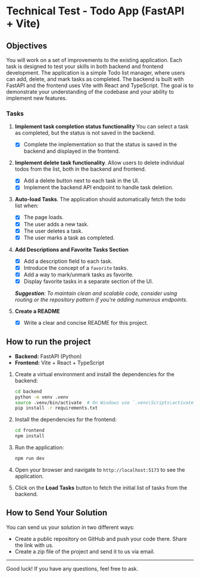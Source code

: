 # Technical Test - Todo App (FastAPI + Vite)

## Objectives

You will work on a set of improvements to the existing application. Each task is designed to test your skills in both backend and frontend development. The application is a simple Todo list manager, where users can add, delete, and mark tasks as completed. The backend is built with FastAPI and the frontend uses Vite with React and TypeScript.
The goal is to demonstrate your understanding of the codebase and your ability to implement new features.

### Tasks

1. **Implement task completion status functionality**
   You can select a task as completed, but the status is not saved in the backend.
   - [X] Complete the implementation so that the status is saved in the backend and displayed in the frontend.

2. **Implement delete task functionality**.
   Allow users to delete individual todos from the list, both in the backend and frontend.
   - [X] Add a delete button next to each task in the UI.
   - [X] Implement the backend API endpoint to handle task deletion.

3. **Auto-load Tasks**. The application should automatically fetch the todo list when:
   - [X] The page loads.
   - [X] The user adds a new task.
   - [X] The user deletes a task.
   - [X] The user marks a task as completed.

4. **Add Descriptions and Favorite Tasks Section**
   - [X] Add a description field to each task.
   - [X] Introduce the concept of a `favorite` tasks.
   - [X] Add a way to mark/unmark tasks as favorite.
   - [X] Display favorite tasks in a separate section of the UI.

   _**Suggestion**: To maintain clean and scalable code, consider using routing or the repository pattern if you're adding numerous endpoints._

5. **Create a README**
   - [X] Write a clear and concise README for this project.

## How to run the project

- **Backend:** FastAPI (Python)
- **Frontend:** Vite + React + TypeScript

1. Create a virtual environment and install the dependencies for the backend:

   ```bash
   cd backend
   python -m venv .venv
   source .venv/bin/activate  # On Windows use `.venv\Scripts\activate`
   pip install -r requirements.txt
   ```

2. Install the dependencies for the frontend:

   ```bash
   cd frontend
   npm install
   ```

3. Run the application:

   ```bash
   npm run dev
   ```

4. Open your browser and navigate to `http://localhost:5173` to see the application.

5. Click on the **Load Tasks** button to fetch the initial list of tasks from the backend.

## How to Send Your Solution

You can send us your solution in two different ways:

- Create a public repository on GitHub and push your code there. Share the link with us.
- Create a zip file of the project and send it to us via email.

---

Good luck! If you have any questions, feel free to ask.
